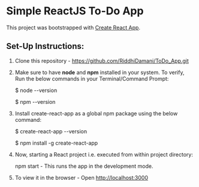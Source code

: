 # Simple ReactJS To-Do App

This project was bootstrapped with [Create React App](https://github.com/facebook/create-react-app).

## Set-Up Instructions:

1. Clone this repository - https://github.com/RiddhiDamani/ToDo_App.git
2. Make sure to have **node** and **npm** installed in your system. To verify, Run the below commands
   in your Terminal/Command Prompt:

   $ node --version

   $ npm --version

3. Install create-react-app as a global npm package using the below command:

   $ create-react-app --version

   $ npm install -g create-react-app

4. Now, starting a React project i.e. executed from within project directory:

   npm start - This runs the app in the development mode.

5. To view it in the browser - Open [http://localhost:3000](http://localhost:3000)
